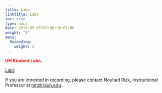 ```yaml
---
title: Labs
linktitle: Labs
toc: true
type: docs
date: 2019-05-05T00:00:00+01:00
weight: "3"
menu:
  Recording:
    weight: 2
---
```


<span style="color:red">**UH Student Labs.**</span>

[Lab1](https://www.bauer.uh.edu/sure/) 

If you are intrested in recording, please contact Nouhad Rizk, Instructional Professor  at <span style="color:blue">njrizk@uh.edu</span> .

